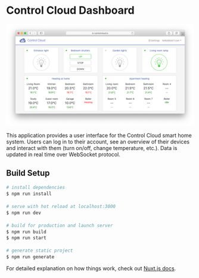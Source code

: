 # Control Cloud Dashboard

![Screenshot](/docs/ccdashboard_Safari.png)

This application provides a user interface for the Control Cloud smart home system. Users can log in to their account, see an overview of their devices and interact with them (turn on/off, change temperature, etc.). Data is updated in real time over WebSocket protocol.

## Build Setup

``` bash
# install dependencies
$ npm run install

# serve with hot reload at localhost:3000
$ npm run dev

# build for production and launch server
$ npm run build
$ npm run start

# generate static project
$ npm run generate
```

For detailed explanation on how things work, check out [Nuxt.js docs](https://nuxtjs.org).
